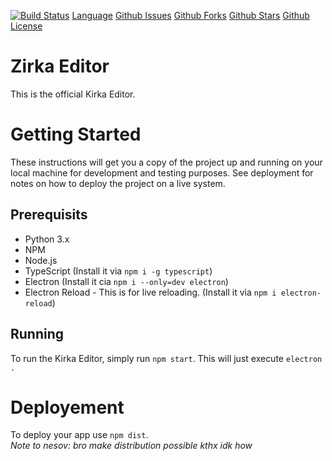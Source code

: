 [![Build Status](https://travis-ci.org/pravumgames/ZirkaEditor.svg?branch=master)](https://travis-ci.org/pravumgames/ZirkaEditor) [Language](https://img.shields.io/badge/Language-JS%20%26%20TS-success) [Github Issues](https://img.shields.io/github/issues/pravumgames/ZirkaEditor) [Github Forks](https://img.shields.io/github/forks/pravumgames/ZirkaEditor) [Github Stars](https://img.shields.io/github/stars/pravumgames/ZirkaEditor) [Github License](https://img.shields.io/github/license/pravumgames/ZirkaEditor)

# Zirka Editor
This is the official Kirka Editor.
# Getting Started
These instructions will get you a copy of the project up and running on your local machine for development and testing purposes. See deployment for notes on how to deploy the project on a live system.

## Prerequisits
* Python 3.x
* NPM
* Node.js
* TypeScript (Install it via `npm i -g typescript`)
* Electron (Install it cia `npm i --only=dev electron`)
* Electron Reload - This is for live reloading. (Install it via `npm i electron-reload`)

## Running
To run the Kirka Editor, simply run `npm start`. This will just execute `electron .`
# Deployement
To deploy your app use `npm dist`. 
<br />*Note to nesov: bro make distribution possible kthx idk how*
